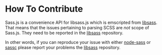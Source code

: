 # How To Contribute

Sass.js is a convenience API for libsass.js which is emscripted from [libsass](http://github.com/hcatlin/libsass/). That means that the issues pertaining to parsing SCSS are *not* scope of Sass.js. They need to be reported in the [libsass](http://github.com/hcatlin/libsass/) repository.

In other words, if you can reproduce your issue with either [node-sass](http://github.com/andrew/node-sass) or [sassc](http://github.com/hcatlin/sassc/) please report your problems the [libsass](http://github.com/hcatlin/libsass/) repository.

